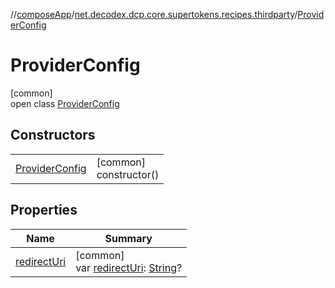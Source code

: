 //[composeApp](../../../index.md)/[net.decodex.dcp.core.supertokens.recipes.thirdparty](../index.md)/[ProviderConfig](index.md)

# ProviderConfig

[common]\
open class [ProviderConfig](index.md)

## Constructors

| | |
|---|---|
| [ProviderConfig](-provider-config.md) | [common]<br>constructor() |

## Properties

| Name | Summary |
|---|---|
| [redirectUri](redirect-uri.md) | [common]<br>var [redirectUri](redirect-uri.md): [String](https://kotlinlang.org/api/latest/jvm/stdlib/kotlin/-string/index.html)? |

